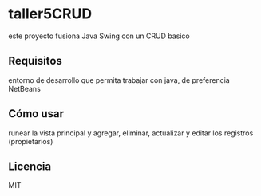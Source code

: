 # taller5CRUD

este proyecto fusiona Java Swing con un CRUD basico

## Requisitos

entorno de desarrollo que permita trabajar con java, de preferencia NetBeans

## Cómo usar

runear la vista principal y agregar, eliminar, actualizar y editar los registros (propietarios)

## Licencia

MIT
